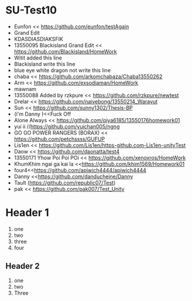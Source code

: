 # SU-Test10
- Eunfon << https://github.com/eunfon/testAgain
- Grand Edit
- KDASDIASDIAKSFIK
- 13550095 Blackisland Grand Edit << https://github.com/Blackisland/HomeWork
- Witit added this line
- Blackisland write this line 
- blue eye white dragon not write this line
- chaba << https://github.com/arkomchabaza/Chaba13550262
- Arm << https://github.com/exsodiaman/HomeWork
- mawnam
- 13550088 Added by rzkpure << https://github.com/rzkpure/newtest
- Drelar << https://github.com/naivebong/13550214_Warayut
- Sun << https://github.com/sunny1302/Thesis-BP
- (i'm Danny )<<Fuck Off
- Alone Always << https://github.com/piya6185/13550176homework01
- yui ii //https://github.com/yuichan005/ngng
- GO GO POWER RANGERS (BORAX) << https://github.com/petchssss/GUFUP
- Lis1en << https://github.com/Lis1en/https-github.com-Lis1en-unityTest
- Daow << https://github.com/daonatta/test4
- 13550171 Yhow Poi Poi POi << https://github.com/xenoxros/HomeWork
- KhumKhim ngai ga kai la <<https://github.com/khim1569/Homework01
- four4<<https://github.com/apiwich4444/apiwich4444
- Danny <<https://github.com/danducheine/Danny
- Tault (https://github.com/republic07/Test)
- pak << https://github.com/pak007/Test_Unity

# Header 1
1. one
2. two
3. three
4. four

## Header 2
1. one
1. two
1. Three

